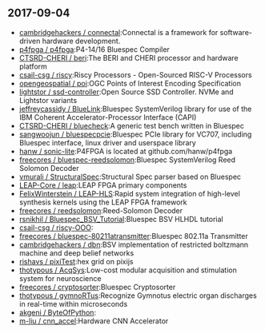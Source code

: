 ## 2017-09-04

* [cambridgehackers / connectal](https://github.com/cambridgehackers/connectal):Connectal is a framework for software-driven hardware development.
* [p4fpga / p4fpga](https://github.com/p4fpga/p4fpga):P4-14/16 Bluespec Compiler
* [CTSRD-CHERI / beri](https://github.com/CTSRD-CHERI/beri):The BERI and CHERI processor and hardware platform
* [csail-csg / riscy](https://github.com/csail-csg/riscy):Riscy Processors - Open-Sourced RISC-V Processors
* [opengeospatial / poi](https://github.com/opengeospatial/poi):OGC Points of Interest Encoding Specification
* [lightstor / ssd-controller](https://github.com/lightstor/ssd-controller):Open Source SSD Controller. NVMe and Lightstor variants
* [jeffreycassidy / BlueLink](https://github.com/jeffreycassidy/BlueLink):Bluespec SystemVerilog library for use of the IBM Coherent Accelerator-Processor Interface (CAPI)
* [CTSRD-CHERI / bluecheck](https://github.com/CTSRD-CHERI/bluecheck):A generic test bench written in Bluespec
* [sangwoojun / bluespecpcie](https://github.com/sangwoojun/bluespecpcie):Bluespec PCIe library for VC707, including Bluespec interface, linux driver and userspace library
* [hanw / sonic-lite](https://github.com/hanw/sonic-lite):P4FPGA is located at github.com/hanw/p4fpga
* [freecores / bluespec-reedsolomon](https://github.com/freecores/bluespec-reedsolomon):Bluespec SystemVerilog Reed Solomon Decoder
* [vmurali / StructuralSpec](https://github.com/vmurali/StructuralSpec):Structural Spec parser based on Bluespec
* [LEAP-Core / leap](https://github.com/LEAP-Core/leap):LEAP FPGA primary components
* [FelixWinterstein / LEAP-HLS](https://github.com/FelixWinterstein/LEAP-HLS):Rapid system integration of high-level synthesis kernels using the LEAP FPGA framework
* [freecores / reedsolomon](https://github.com/freecores/reedsolomon):Reed-Solomon Decoder
* [rsnikhil / Bluespec_BSV_Tutorial](https://github.com/rsnikhil/Bluespec_BSV_Tutorial):Bluespec BSV HLHDL tutorial
* [csail-csg / riscy-OOO](https://github.com/csail-csg/riscy-OOO):
* [freecores / bluespec-80211atransmitter](https://github.com/freecores/bluespec-80211atransmitter):Bluespec 802.11a Transmitter
* [cambridgehackers / dbn](https://github.com/cambridgehackers/dbn):BSV implementation of restricted boltzmann machine and deep belief networks
* [rishavs / pixiTest](https://github.com/rishavs/pixiTest):hex grid on pixijs
* [thotypous / AcqSys](https://github.com/thotypous/AcqSys):Low-cost modular acquisition and stimulation system for neuroscience
* [freecores / cryptosorter](https://github.com/freecores/cryptosorter):Bluespec Cryptosorter
* [thotypous / gymnoRTus](https://github.com/thotypous/gymnoRTus):Recognize Gymnotus electric organ discharges in real-time within microseconds
* [akgeni / ByteOfPython](https://github.com/akgeni/ByteOfPython):
* [m-liu / cnn_accel](https://github.com/m-liu/cnn_accel):Hardware CNN Accelerator
